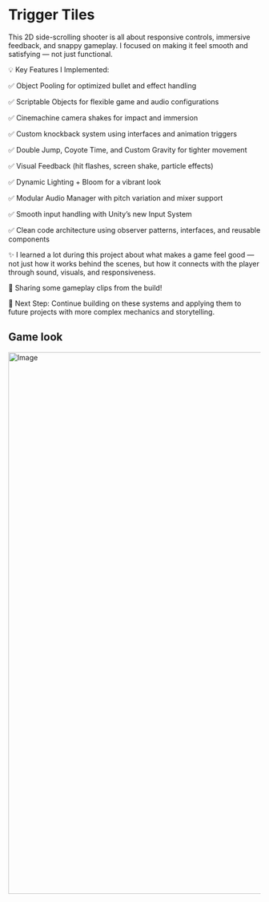 
# Trigger Tiles


This 2D side-scrolling shooter is all about responsive controls, immersive feedback, and snappy gameplay. I focused on making it feel smooth and satisfying — not just functional.

💡 Key Features I Implemented:

✅ Object Pooling for optimized bullet and effect handling

✅ Scriptable Objects for flexible game and audio configurations

✅ Cinemachine camera shakes for impact and immersion

✅ Custom knockback system using interfaces and animation triggers

✅ Double Jump, Coyote Time, and Custom Gravity for tighter movement

✅ Visual Feedback (hit flashes, screen shake, particle effects)

✅ Dynamic Lighting + Bloom for a vibrant look

✅ Modular Audio Manager with pitch variation and mixer support

✅ Smooth input handling with Unity’s new Input System

✅ Clean code architecture using observer patterns, interfaces, and reusable components

✨ I learned a lot during this project about what makes a game feel good — not just how it works behind the scenes, but how it connects with the player through sound, visuals, and responsiveness.

📸 Sharing some gameplay clips from the build!


🎯 Next Step: Continue building on these systems and applying them to future projects with more complex mechanics and storytelling.

## Game look
<img width="1920" height="1080" alt="Image" src="https://github.com/user-attachments/assets/aaf46311-a3c5-4029-a060-dbf24ee02ae8" />


